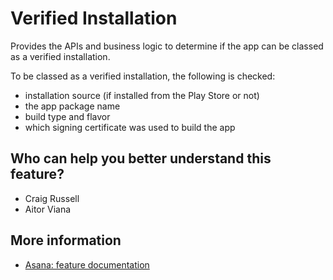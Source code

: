 # Verified Installation

Provides the APIs and business logic to determine if the app can be classed as a verified installation.

To be classed as a verified installation, the following is checked:
- installation source (if installed from the Play Store or not)
- the app package name
- build type and flavor
- which signing certificate was used to build the app

## Who can help you better understand this feature?
- Craig Russell
- Aitor Viana

## More information
- [Asana: feature documentation](https://app.asana.com/0/1202552961248957/1206520965084909/f)